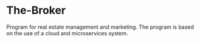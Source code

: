 # The-Broker
Program for real estate management and marketing. The program is based on the use of a cloud and microservices system.
